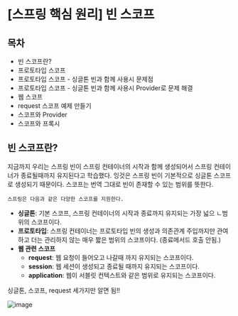 # [스프링 핵심 원리] 빈 스코프

## 목차

- 빈 스코프란?
- 프로토타입 스코프
- 프로토타입 스코프 - 싱글톤 빈과 함께 사용시 문제점
- 프로토타입 스코프 - 싱글톤 빈과 함께 사용시 Provider로 문제 해결
- 웹 스코프
- request 스코프 예제 만들기
- 스코프와 Provider
- 스코프와 프록시

## 빈 스코프란?

지금까지 우리는 스프링 빈이 스프링 컨테이너의 시작과 함께 생성되어서 스프링 컨테이너가 종료될때까지 유지된다고 학습했다. 잉것은 스프링 빈이 기본적으로 싱글톤 스코프로 생성되기 때문이다. 스코프는 번역 그대로 빈이 존재할 수 있는 범위를 뜻한다.

`스프링은 다음과 같은 다양한 스코프를 지원한다.`

- **싱글톤**: 기본 스코프, 스프링 컨테이너의 시작과 종료까지 유지되는 가장 넓으 ㄴ범위의 스코프이다.
- **프로토타입**: 스프링 컨테이너는 프로토타입 빈의 생성과 의존관계 주입까지만 관여하고 더는 관리하지 않는 매우 짧은 범위의 스코프이다. (종료메서드 호출 안됨.)
- **웹 관련 스코프**
  - **request**: 웹 요청이 들어오고 나갈때 까지 유지되는 스코프이다.
  - **session**: 웹 세션이 생성되고 종료될 때까지 유지되는 스코프이다.
  - **application**: 웹이 서블릿 컨텍스트와 같은 범위로 유지되는 스코프이다.

싱글톤, 스코프, request 세가지만 알면 됨!!

![image](https://user-images.githubusercontent.com/37948906/144242101-addba0a5-f5d1-4fc6-b4be-b8cf52172912.png)
